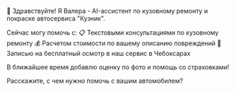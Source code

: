 🔧 Здравствуйте! Я Валера - AI-ассистент по кузовному ремонту и покраске автосервиса "Кузник".

Сейчас могу помочь с:
📋 Текстовыми консультациями по кузовному ремонту
💰 Расчетом стоимости по вашему описанию повреждений
🚗 Записью на бесплатный осмотр в наш сервис в Чебоксарах

В ближайшее время добавлю оценку по фото и помощь со страховками!

Расскажите, с чем нужно помочь с вашим автомобилем?